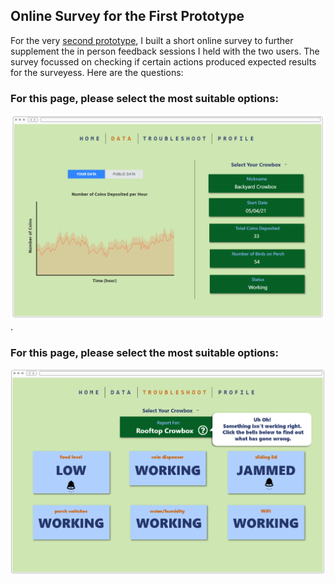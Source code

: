 ## Online Survey for the First Prototype

For the very [second prototype](https://github.com/iamastic/CrowBox2.0/blob/main/Project%20Documentation/Ideation/The%20Website/Second%20Prototype%20(Interactive).md), I built a short online survey to further supplement the in person feedback sessions I held with the two users. The survey focussed on checking if certain actions produced expected results for the surveyess. Here are the questions:

### For this page, please select the most suitable options: 

![page 1](https://github.com/iamastic/CrowBox2.0/blob/main/Project%20Documentation/Ideation/Images/Second%20Prototype/Screen008.PNG).


### For this page, please select the most suitable options: 

![page 2](https://github.com/iamastic/CrowBox2.0/blob/main/Project%20Documentation/Ideation/Images/Second%20Prototype/Screen012.PNG)
